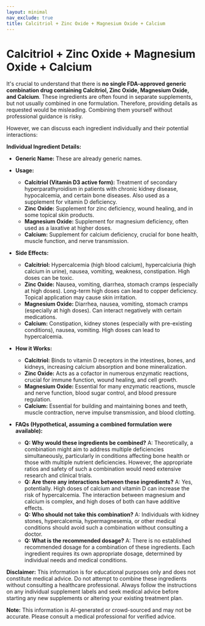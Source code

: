 ```yaml
---
layout: minimal
nav_exclude: true
title: Calcitriol + Zinc Oxide + Magnesium Oxide + Calcium
---
```


# Calcitriol + Zinc Oxide + Magnesium Oxide + Calcium

It's crucial to understand that there is **no single FDA-approved generic combination drug containing Calcitriol, Zinc Oxide, Magnesium Oxide, and Calcium**.  These ingredients are often found in separate supplements, but not usually combined in one formulation.  Therefore, providing details as requested would be misleading.  Combining them yourself without professional guidance is risky.

However, we can discuss each ingredient individually and their potential interactions:

**Individual Ingredient Details:**

* **Generic Name:**  These are already generic names.

* **Usage:**
    * **Calcitriol (Vitamin D3 active form):**  Treatment of secondary hyperparathyroidism in patients with chronic kidney disease, hypocalcemia, and certain bone diseases.  Also used as a supplement for vitamin D deficiency.
    * **Zinc Oxide:**  Supplement for zinc deficiency, wound healing, and in some topical skin products.
    * **Magnesium Oxide:** Supplement for magnesium deficiency, often used as a laxative at higher doses.
    * **Calcium:**  Supplement for calcium deficiency, crucial for bone health, muscle function, and nerve transmission.

* **Side Effects:**
    * **Calcitriol:** Hypercalcemia (high blood calcium), hypercalciuria (high calcium in urine), nausea, vomiting, weakness, constipation.  High doses can be toxic.
    * **Zinc Oxide:** Nausea, vomiting, diarrhea, stomach cramps (especially at high doses).  Long-term high doses can lead to copper deficiency. Topical application may cause skin irritation.
    * **Magnesium Oxide:** Diarrhea, nausea, vomiting, stomach cramps (especially at high doses). Can interact negatively with certain medications.
    * **Calcium:** Constipation, kidney stones (especially with pre-existing conditions), nausea, vomiting.  High doses can lead to hypercalcemia.

* **How it Works:**
    * **Calcitriol:** Binds to vitamin D receptors in the intestines, bones, and kidneys, increasing calcium absorption and bone mineralization.
    * **Zinc Oxide:** Acts as a cofactor in numerous enzymatic reactions, crucial for immune function, wound healing, and cell growth.
    * **Magnesium Oxide:**  Essential for many enzymatic reactions, muscle and nerve function, blood sugar control, and blood pressure regulation.
    * **Calcium:** Essential for building and maintaining bones and teeth, muscle contraction, nerve impulse transmission, and blood clotting.


* **FAQs (Hypothetical, assuming a combined formulation were available):**

    * **Q: Why would these ingredients be combined?** A:  Theoretically, a combination might aim to address multiple deficiencies simultaneously, particularly in conditions affecting bone health or those with multiple nutrient deficiencies. However, the appropriate ratios and safety of such a combination would need extensive research and clinical trials.
    * **Q: Are there any interactions between these ingredients?** A:  Yes, potentially.  High doses of calcium and vitamin D can increase the risk of hypercalcemia.  The interaction between magnesium and calcium is complex, and high doses of both can have additive effects.
    * **Q: Who should not take this combination?** A:  Individuals with kidney stones, hypercalcemia, hypermagnesemia, or other medical conditions should avoid such a combination without consulting a doctor.
    * **Q: What is the recommended dosage?** A:  There is no established recommended dosage for a combination of these ingredients.  Each ingredient requires its own appropriate dosage, determined by individual needs and medical conditions.


**Disclaimer:** This information is for educational purposes only and does not constitute medical advice.  Do not attempt to combine these ingredients without consulting a healthcare professional.  Always follow the instructions on any individual supplement labels and seek medical advice before starting any new supplements or altering your existing treatment plan.


**Note:** This information is AI-generated or crowd-sourced and may not be accurate. Please consult a medical professional for verified advice.